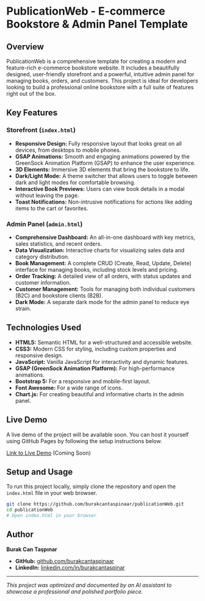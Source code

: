 # PublicationWeb - E-commerce Bookstore & Admin Panel Template

## Overview

PublicationWeb is a comprehensive template for creating a modern and feature-rich e-commerce bookstore website. It includes a beautifully designed, user-friendly storefront and a powerful, intuitive admin panel for managing books, orders, and customers. This project is ideal for developers looking to build a professional online bookstore with a full suite of features right out of the box.

## Key Features

### Storefront (`index.html`)

- **Responsive Design:** Fully responsive layout that looks great on all devices, from desktops to mobile phones.
- **GSAP Animations:** Smooth and engaging animations powered by the GreenSock Animation Platform (GSAP) to enhance the user experience.
- **3D Elements:** Immersive 3D elements that bring the bookstore to life.
- **Dark/Light Mode:** A theme switcher that allows users to toggle between dark and light modes for comfortable browsing.
- **Interactive Book Previews:** Users can view book details in a modal without leaving the page.
- **Toast Notifications:** Non-intrusive notifications for actions like adding items to the cart or favorites.

### Admin Panel (`admin.html`)

- **Comprehensive Dashboard:** An all-in-one dashboard with key metrics, sales statistics, and recent orders.
- **Data Visualization:** Interactive charts for visualizing sales data and category distribution.
- **Book Management:** A complete CRUD (Create, Read, Update, Delete) interface for managing books, including stock levels and pricing.
- **Order Tracking:** A detailed view of all orders, with status updates and customer information.
- **Customer Management:** Tools for managing both individual customers (B2C) and bookstore clients (B2B).
- **Dark Mode:** A separate dark mode for the admin panel to reduce eye strain.

## Technologies Used

- **HTML5:** Semantic HTML for a well-structured and accessible website.
- **CSS3:** Modern CSS for styling, including custom properties and responsive design.
- **JavaScript:** Vanilla JavaScript for interactivity and dynamic features.
- **GSAP (GreenSock Animation Platform):** For high-performance animations.
- **Bootstrap 5:** For a responsive and mobile-first layout.
- **Font Awesome:** For a wide range of icons.
- **Chart.js:** For creating beautiful and informative charts in the admin panel.

## Live Demo

A live demo of the project will be available soon. You can host it yourself using GitHub Pages by following the setup instructions below.

[Link to Live Demo](#) (Coming Soon)

## Setup and Usage

To run this project locally, simply clone the repository and open the `index.html` file in your web browser.

```bash
git clone https://github.com/burakcantaspinaar/publicationWeb.git
cd publicationWeb
# Open index.html in your browser
```

## Author

**Burak Can Taşpınar**

- **GitHub:** [github.com/burakcantaspinaar](https://github.com/burakcantaspinaar)
- **LinkedIn:** [linkedin.com/in/burakcantaspinar](https://www.linkedin.com/in/burakcantaspinar/)

---

*This project was optimized and documented by an AI assistant to showcase a professional and polished portfolio piece.*
